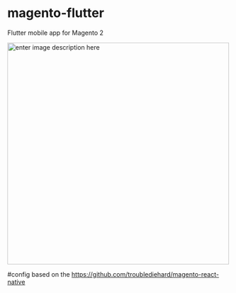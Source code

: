 # magento-flutter
Flutter mobile app for Magento 2

<img src="https://i.stack.imgur.com/CBu9d.jpg" alt="enter image description here" height="500">

#config
based on the https://github.com/troublediehard/magento-react-native
